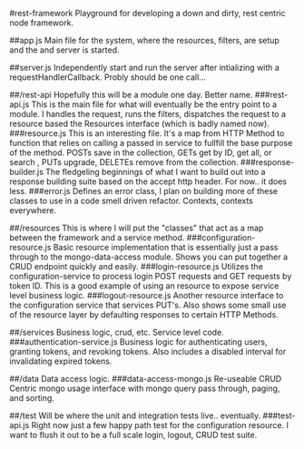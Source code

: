 #rest-framework
Playground for developing a down and dirty, rest centric node framework.

##app.js
Main file for the system, where the resources, filters, are setup and the and server is started. 

##server.js
Independently start and run the server after intializing with a requestHandlerCallback. Probly should be one call... 

##/rest-api
Hopefully this will be a module one day. Better name. 
###rest-api.js
This is the main file for what will eventually be the entry point to a module. I handles the request, runs the filters, dispatches the request to a resource based the Resources interface (which is badly named now). 
###resource.js
This is an interesting file. It's a map from HTTP Method to function that relies on calling a passed in service to fullfill the base purpose of the method. POSTs save in the collection, GETs get by ID, get all, or search , PUTs upgrade, DELETEs remove from the collection. 
###response-builder.js
The fledgeling beginnings of what I want to build out into a response building suite based on the accept http header. For now.. it does less. 
###error.js
Defines an error class, I plan on building more of these classes to use in a code smell driven refactor. Contexts, contexts everywhere. 

##/resources
This is where I will put the "classes" that act as a map between the framework and a service method. 
###configuration-resource.js
Basic resource implementation that is essentially just a pass through to the mongo-data-access module. Shows you can put together a CRUD endpoint quickly and easily. 
###login-resource.js
Utilizes the configuration-service to process login POST requests and GET requests by token ID. This is a good example of using an resource to expose service level business logic. 
###logout-resource.js
Another resource interface to the configuration service that services PUT's. Also shows some small use of the resource layer by defaulting responses to certain HTTP Methods. 

##/services
Business logic, crud, etc. Service level code. 
###authentication-service.js
Business logic for authenticating users, granting tokens, and revoking tokens. Also includes a disabled interval for invalidating expired tokens. 

##/data
Data access logic. 
###data-access-mongo.js 
Re-useable CRUD Centric mongo usage interface with mongo query pass through, paging, and sorting. 

##/test
Will be where the unit and integration tests live.. eventually. 
###test-api.js
Right now just a few happy path test for the configuration resource. I want to flush it out to be a full scale login, logout, CRUD test suite. 


